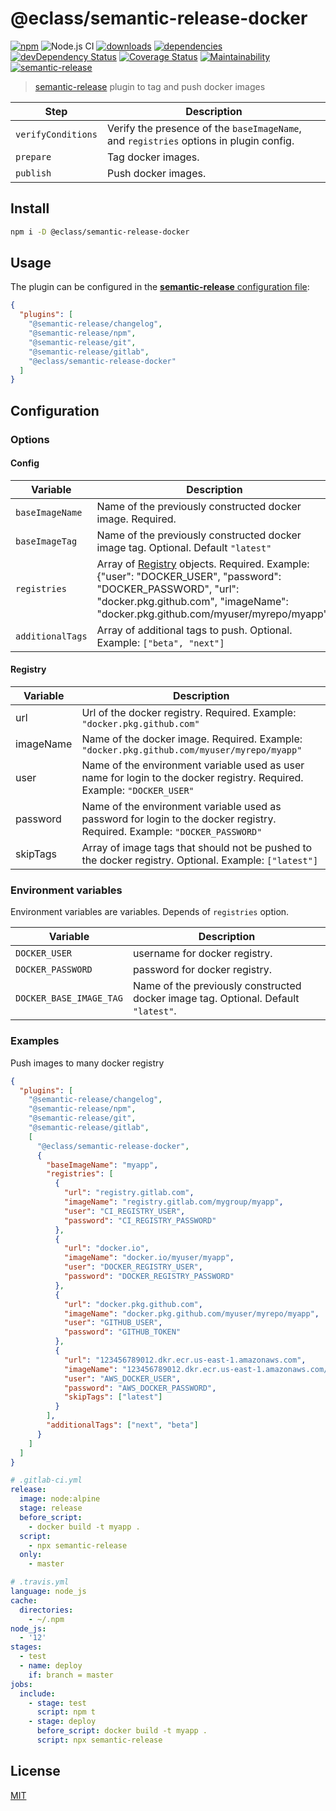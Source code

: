 # @eclass/semantic-release-docker

[![npm](https://img.shields.io/npm/v/@eclass/semantic-release-docker.svg)](https://www.npmjs.com/package/@eclass/semantic-release-docker)
![Node.js CI](https://github.com/eclass/semantic-release-docker/workflows/Node.js%20CI/badge.svg)
[![downloads](https://img.shields.io/npm/dt/@eclass/semantic-release-docker.svg)](https://www.npmjs.com/package/@eclass/semantic-release-docker)
[![dependencies](https://img.shields.io/david/eclass/semantic-release-docker.svg)](https://david-dm.org/eclass/semantic-release-docker)
[![devDependency Status](https://img.shields.io/david/dev/eclass/semantic-release-docker.svg)](https://david-dm.org/eclass/semantic-release-docker#info=devDependencies)
[![Coverage Status](https://coveralls.io/repos/github/eclass/semantic-release-docker/badge.svg?branch=master)](https://coveralls.io/github/eclass/semantic-release-docker?branch=master)
[![Maintainability](https://api.codeclimate.com/v1/badges/88355a0bbb92e6a01834/maintainability)](https://codeclimate.com/github/eclass/semantic-release-docker/maintainability)
[![semantic-release](https://img.shields.io/badge/%20%20%F0%9F%93%A6%F0%9F%9A%80-semantic--release-e10079.svg)](https://github.com/semantic-release/semantic-release)

> [semantic-release](https://github.com/semantic-release/semantic-release) plugin to tag and push docker images

| Step               | Description                                                                            |
| ------------------ | -------------------------------------------------------------------------------------- |
| `verifyConditions` | Verify the presence of the `baseImageName`, and `registries` options in plugin config. |
| `prepare`          | Tag docker images.                                                                     |
| `publish`          | Push docker images.                                                                    |

## Install

```bash
npm i -D @eclass/semantic-release-docker
```

## Usage

The plugin can be configured in the [**semantic-release** configuration file](https://github.com/semantic-release/semantic-release/blob/caribou/docs/usage/configuration.md#configuration):

```json
{
  "plugins": [
    "@semantic-release/changelog",
    "@semantic-release/npm",
    "@semantic-release/git",
    "@semantic-release/gitlab",
    "@eclass/semantic-release-docker"
  ]
}
```

## Configuration

### Options

#### Config

| Variable         | Description                                                                                                                                                                                                 |
| ---------------- | ----------------------------------------------------------------------------------------------------------------------------------------------------------------------------------------------------------- |
| `baseImageName`  | Name of the previously constructed docker image. Required.                                                                                                                                                  |
| `baseImageTag`   | Name of the previously constructed docker image tag. Optional. Default `"latest"`                                                                                                                           |
| `registries`     | Array of [Registry](#registry) objects. Required. Example: {"user": "DOCKER_USER", "password": "DOCKER_PASSWORD", "url": "docker.pkg.github.com", "imageName": "docker.pkg.github.com/myuser/myrepo/myapp"} |
| `additionalTags` | Array of additional tags to push. Optional. Example: `["beta", "next"]`                                                                                                                                     |

#### Registry

| Variable  | Description                                                                                                                |
| --------- | -------------------------------------------------------------------------------------------------------------------------- |
| url       | Url of the docker registry. Required. Example: `"docker.pkg.github.com"`                                                   |
| imageName | Name of the docker image. Required. Example: `"docker.pkg.github.com/myuser/myrepo/myapp"`                                 |
| user      | Name of the environment variable used as user name for login to the docker registry. Required. Example: `"DOCKER_USER"`    |
| password  | Name of the environment variable used as password for login to the docker registry. Required. Example: `"DOCKER_PASSWORD"` |
| skipTags  | Array of image tags that should not be pushed to the docker registry. Optional. Example: `["latest"]`                      |

### Environment variables

Environment variables are variables. Depends of `registries` option.

| Variable                | Description                                                                        |
| ----------------------- | ---------------------------------------------------------------------------------- |
| `DOCKER_USER`           | username for docker registry.                                                      |
| `DOCKER_PASSWORD`       | password for docker registry.                                                      |
| `DOCKER_BASE_IMAGE_TAG` | Name of the previously constructed docker image tag. Optional. Default `"latest"`. |

### Examples

Push images to many docker registry

```json
{
  "plugins": [
    "@semantic-release/changelog",
    "@semantic-release/npm",
    "@semantic-release/git",
    "@semantic-release/gitlab",
    [
      "@eclass/semantic-release-docker",
      {
        "baseImageName": "myapp",
        "registries": [
          {
            "url": "registry.gitlab.com",
            "imageName": "registry.gitlab.com/mygroup/myapp",
            "user": "CI_REGISTRY_USER",
            "password": "CI_REGISTRY_PASSWORD"
          },
          {
            "url": "docker.io",
            "imageName": "docker.io/myuser/myapp",
            "user": "DOCKER_REGISTRY_USER",
            "password": "DOCKER_REGISTRY_PASSWORD"
          },
          {
            "url": "docker.pkg.github.com",
            "imageName": "docker.pkg.github.com/myuser/myrepo/myapp",
            "user": "GITHUB_USER",
            "password": "GITHUB_TOKEN"
          },
          {
            "url": "123456789012.dkr.ecr.us-east-1.amazonaws.com",
            "imageName": "123456789012.dkr.ecr.us-east-1.amazonaws.com/myapp",
            "user": "AWS_DOCKER_USER",
            "password": "AWS_DOCKER_PASSWORD",
            "skipTags": ["latest"]
          }
        ],
        "additionalTags": ["next", "beta"]
      }
    ]
  ]
}
```

```yml
# .gitlab-ci.yml
release:
  image: node:alpine
  stage: release
  before_script:
    - docker build -t myapp .
  script:
    - npx semantic-release
  only:
    - master
```

```yml
# .travis.yml
language: node_js
cache:
  directories:
    - ~/.npm
node_js:
  - '12'
stages:
  - test
  - name: deploy
    if: branch = master
jobs:
  include:
    - stage: test
      script: npm t
    - stage: deploy
      before_script: docker build -t myapp .
      script: npx semantic-release
```

## License

[MIT](https://tldrlegal.com/license/mit-license)
